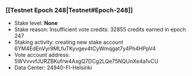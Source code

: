 ### [[Testnet Epoch 248|Testnet#Epoch-248]]
* Stake level: **None**
* Stake reason: Insufficient vote credits: 32855 credits earned in epoch 247
* Staking activity: creating new stake account 6YM4EdEnVyr9MLfuTKyvgev4tCyWmqgat7y4Ph4HPpV4
* Vote account address: 5WVvvvfJURZBKufrw4AxgQ7DCg2LQe75NQUnXe4a1vCU
* Data Center: 24940-FI-Helsinki